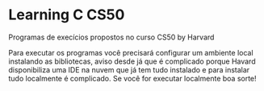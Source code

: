 # Learning C CS50

Programas de execícios propostos no curso CS50 by Harvard

Para executar os programas você precisará configurar um ambiente local instalando as bibliotecas, aviso desde já que é complicado porque Havard disponibiliza uma IDE na nuvem que já tem tudo instalado e para instalar tudo localmente é complicado.
Se você for executar localmente boa sorte!
